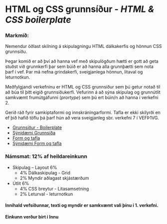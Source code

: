 # HTML og CSS grunnsíður - _HTML & CSS boilerplate_

### Markmið:
Nemendur öðlast skilning á skipulagningu HTML dálkakerfis og hönnun CSS grunnsíðu.

Þegar komið er að því að hanna vef með skipulögðum hætti er gott að geta stuðst við grunnkerfi þar sem búið er að hanna alla grunnþætti sem nota þarf í vef. Þar má nefna grindakerfi, sveigjanlega hönnun, litaval og leturnotkun. 

Meðfylgjandi verkefninu er HTML og CSS grunnsíður sem þú getur notað til að búa til þitt eigið grunnsíðukerfi. Vefurinn á að sýna skipulag og grunnútlit samkvæmt frumútgáfunni (_prortype_) sem þú ert búin/n að hanna í verkefni 2. 

Gerið ráð fyrir samkiptaformi og innskráningarformi. Tafla er ekki skilyrði en ef þið hafið töflu þá þarf hún að vera sveigjanleg sbr. verkefni 7 í VEFÞ1VG.

* [Grunnsíður - Boilerplate](Námsefni-3/)
* [Sýnidæmi Grunnsíða](https://vefhonnun.github.io/synidaemi/verkefni-2/)
* [Form og tafla](Námsefni-3/tafla-form.md)
* [Sýnidæmi Form og tafla](https://vefhonnun.github.io/synidaemi/verkefni-3/)

### Námsmat:  12% af heildareinkunn

* Skipulag – Layout			6%	
  * 4% Dálkaskipulag - Grid 
  *	2% Myndir aðlagast skjástærðum
* Útlit					6%
  * 4% CSS breytur - Litasamsetning
  * 2% Leturval - leturnotkun	

#### Innihald vefsíðunnar, texti og myndir er samkvæmt vali þínu í 1. verkefni. 

#### Einkunn verður birt í Innu
